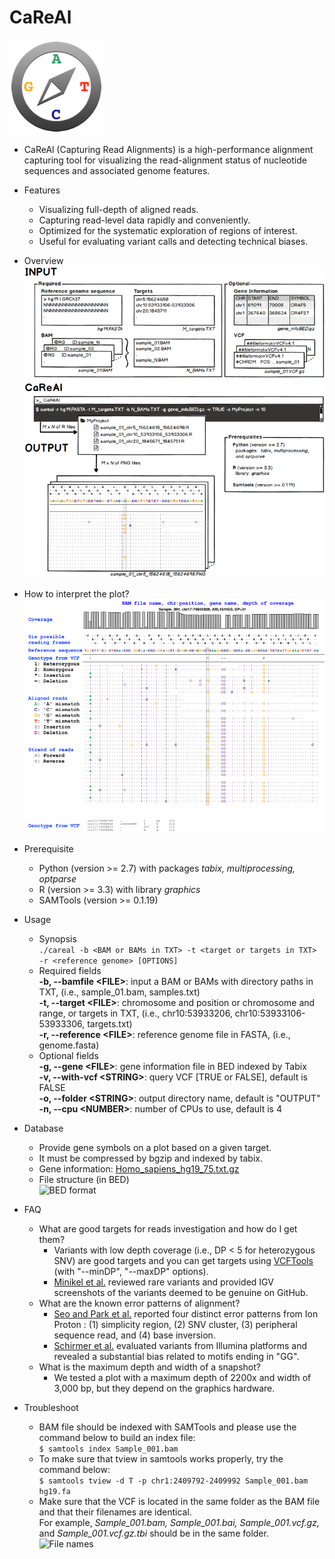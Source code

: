# CaReAl

![CaReAl](/imgs/CaReAl_logo.png)

 * CaReAl (Capturing Read Alignments) is a high-performance alignment capturing tool for visualizing the read-alignment status of nucleotide sequences and associated genome features.

 * Features
   * Visualizing full-depth of aligned reads.
   * Capturing read-level data rapidly and conveniently.
   * Optimized for the systematic exploration of regions of interest.
   * Useful for evaluating variant calls and detecting technical biases.

 * Overview  
 ![Overview](/imgs/CaReAl_overview.png)
 
 * How to interpret the plot?  
 ![CaReAl snapshot](/imgs/CaReAl_example.png)

 * Prerequisite
   * Python (version >= 2.7) with packages _tabix, multiprocessing, optparse_
   * R (version >= 3.3) with library _graphics_
   * SAMTools (version >= 0.1.19)
   
 * Usage
   - Synopsis  
   ```./careal -b <BAM or BAMs in TXT> -t <target or targets in TXT> -r <reference genome> [OPTIONS]```
   * Required fields  
        **-b, --bamfile \<FILE\>**: input a BAM or BAMs with directory paths in TXT, (i.e., sample_01.bam, samples.txt)  
        **-t, --target \<FILE\>**: chromosome and position or chromosome and range, or targets in TXT, (i.e., chr10:53933206, chr10:53933106-53933306, targets.txt)  
        **-r, --reference \<FILE\>**: reference genome file in FASTA, (i.e., genome.fasta)  
   * Optional fields  
        **-g, --gene \<FILE\>**: gene information file in BED indexed by Tabix  
        **-v, --with-vcf \<STRING\>**: query VCF \[TRUE or FALSE\], default is FALSE  
        **-o, --folder \<STRING\>**: output directory name, default is "OUTPUT"  
        **-n, --cpu \<NUMBER\>**: number of CPUs to use, default is 4  

 * Database
   * Provide gene symbols on a plot based on a given target.
   * It must be compressed by bgzip and indexed by tabix.
   * Gene information: [Homo_sapiens_hg19_75.txt.gz](/database/Homo_sapiens_hg19_75.txt.gz)
   * File structure (in BED)  
   ![BED format](/imgs/gene_db_structure.png)

 * FAQ
   * What are good targets for reads investigation and how do I get them?  
     * Variants with low depth coverage (i.e., DP < 5 for heterozygous SNV) are good targets and you can get targets using [VCFTools](https://vcftools.github.io/man_latest.html) (with "--minDP", "--maxDP" options).
     * [Minikel et al.](http://stm.sciencemag.org/content/8/322/322ra9) reviewed rare variants and provided IGV screenshots of the variants deemed to be genuine on GitHub.
   * What are the known error patterns of alignment?  
     * [Seo and Park et al.](http://journals.plos.org/plosone/article?id=10.1371/journal.pone.0181304) reported four distinct error patterns from Ion Proton : (1) simplicity region, (2) SNV cluster, (3) peripheral sequence read, and (4) base inversion.
     * [Schirmer et al.](https://bmcbioinformatics.biomedcentral.com/articles/10.1186/s12859-016-0976-y) evaluated variants from Illumina platforms and revealed a substantial bias related to motifs ending in "GG".
   * What is the maximum depth and width of a snapshot?
     * We tested a plot with a maximum depth of 2200x and width of 3,000 bp, but they depend on the graphics hardware.

 * Troubleshoot
   - BAM file should be indexed with SAMTools and please use the command below to build an index file:  
   ```$ samtools index Sample_001.bam```
   - To make sure that tview in samtools works properly, try the command below:  
   ```$ samtools tview -d T -p chr1:2409792-2409992 Sample_001.bam hg19.fa```
   - Make sure that the VCF is located in the same folder as the BAM file and that their filenames are identical.  
     For example, _Sample_001.bam, Sample_001.bai, Sample_001.vcf.gz,_ and _Sample_001.vcf.gz.tbi_ should be in the same folder.  
     ![File names](/imgs/bam_vcf_directory.png)
